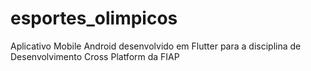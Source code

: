 # esportes_olimpicos
 Aplicativo Mobile Android desenvolvido em Flutter para a disciplina de Desenvolvimento Cross Platform da FIAP
